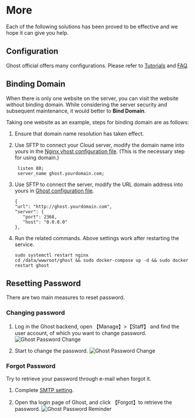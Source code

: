 # More

Each of the following solutions has been proved to be effective and we hope it can give you help.

## Configuration 

Ghost official offers many configurations. Please refer to [Tutorials](https://ghost.org/tutorials/) and [FAQ](https://ghost.org/faq/).

## Binding Domain

When there is only one website on the server, you can visit the website without binding domain. While considering the server security and subsequent maintenance, it would better to **Bind Domain**.

Taking one website as an example, steps for binding domain are as follows:

1. Ensure that domain name resolution has taken effect.
2. Use SFTP to connect your Cloud server, modify the domain name into yours in the [Nginx vhost configuration file](/stack-components.md#nginx). (This is the necessary step for using domain.)
   ```
    listen 80;
    server_name ghost.yourdomain.com;
   ```

3. Use SFTP to connect the server, modify the URL domain address into yours in [Ghost configuration file](/stack-components.md#ghost).
   ```
   {
   "url": "http://ghost.yourdomain.com",
   "server": {
      "port": 2368,
      "host": "0.0.0.0"
   },
   ```
4. Run the related commands. Above settings work after restarting the service.
   ```
   sudo systemctl restart nginx
   cd /data/wwwroot/ghost && sudo docker-compose up -d && sudo docker restart ghost
   ```

## Resetting Password

There are two main measures to reset password.

### Changing password

1. Log in the Ghost backend, open 【Manage】>【Staff】 and find the user account, of which you want to change password.
  ![Ghost Password Change](https://libs.websoft9.com/Websoft9/DocsPicture/en/ghost/ghost-modifypw001-websoft9.png)

2. Start to change the password.
  ![Ghost Password Change](https://libs.websoft9.com/Websoft9/DocsPicture/en/ghost/ghost-modifypw002-websoft9.png)

### Forgot Password

Try to retrieve your password through e-mail when forgot it.

1. Complete [SMTP setting](/solution-smtp.md).

2. Open tha login page of Ghost, and click 【Forgot】to retrieve the password.
  ![Ghost Password Reminder](https://libs.websoft9.com/Websoft9/DocsPicture/en/ghost/ghost-forgetpw-websoft9.png)
